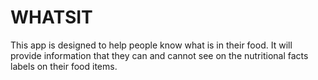 # WHATSIT

This app is designed to help people know what is in their food. It will provide 
information that they can and cannot see on the nutritional facts labels on their food items. 
